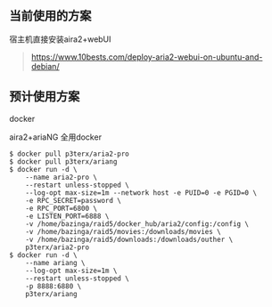 ## 当前使用的方案

宿主机直接安装aira2+webUI

> <https://www.10bests.com/deploy-aria2-webui-on-ubuntu-and-debian/>

## 预计使用方案

docker

aira2+ariaNG 全用docker

```
$ docker pull p3terx/aria2-pro
$ docker pull p3terx/ariang
$ docker run -d \
    --name aria2-pro \
    --restart unless-stopped \
    --log-opt max-size=1m --network host -e PUID=0 -e PGID=0 \
    -e RPC_SECRET=password \
    -e RPC_PORT=6800 \
    -e LISTEN_PORT=6888 \
    -v /home/bazinga/raid5/docker_hub/aria2/config:/config \
    -v /home/bazinga/raid5/movies:/downloads/movies \
    -v /home/bazinga/raid5/downloads:/downloads/outher \
    p3terx/aria2-pro
$ docker run -d \
    --name ariang \
    --log-opt max-size=1m \
    --restart unless-stopped \
    -p 8888:6880 \
    p3terx/ariang
```
